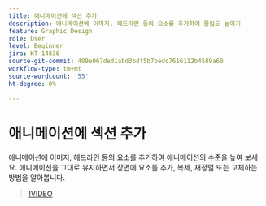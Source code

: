 ```yaml
---
title: 애니메이션에 섹션 추가
description: 애니메이션에 이미지, 헤드라인 등의 요소를 추가하여 몰입도 높이기
feature: Graphic Design
role: User
level: Beginner
jira: KT-14836
source-git-commit: 409e067ded1abd3bdf5b7bedc7616112b4589a60
workflow-type: tm+mt
source-wordcount: '55'
ht-degree: 0%

---
```


# 애니메이션에 섹션 추가

애니메이션에 이미지, 헤드라인 등의 요소를 추가하여 애니메이션의 수준을 높여 보세요. 애니메이션을 그대로 유지하면서 장면에 요소를 추가, 복제, 재정렬 또는 교체하는 방법을 알아봅니다.

>[!VIDEO](https://video.tv.adobe.com/v/3426982?quality=12&learn=on&hidetitle=true)
